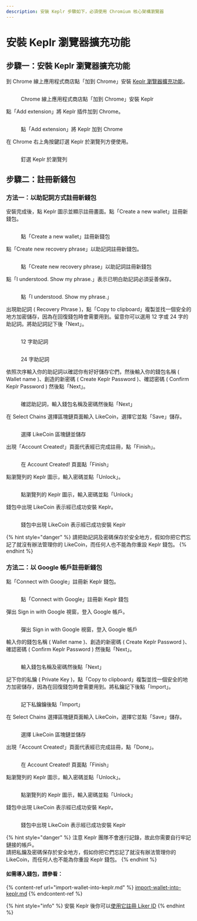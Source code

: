 ```yaml
---
description: 安裝 Keplr 步驟如下，必須使用 Chromium 核心架構瀏覽器
---
```


# 安裝 Keplr 瀏覽器擴充功能

## 步驟一：安裝 Keplr 瀏覽器擴充功能 <a href="#step-1-install-keplr-browser-extension" id="step-1-install-keplr-browser-extension"></a>

到 Chrome 線上應用程式商店點「加到 Chrome」安裝 [Keplr 瀏覽器擴充功能](https://chrome.google.com/webstore/detail/keplr/dmkamcknogkgcdfhhbddcghachkejeap)。

<figure><img src="../../../.gitbook/assets/Keplr 1.png" alt=""><figcaption><p>Chrome 線上應用程式商店點「加到 Chrome」安裝 Keplr</p></figcaption></figure>

點「Add extension」將 Keplr 插件加到 Chrome。

<figure><img src="../../../.gitbook/assets/Keplr 2.png" alt=""><figcaption><p>點「Add extension」將 Keplr 加到 Chrome</p></figcaption></figure>

在 Chrome 右上角按鍵訂選 Keplr 於瀏覽列方便使用。

<figure><img src="../../../.gitbook/assets/Keplr 3.png" alt=""><figcaption><p>釘選 Keplr 於瀏覽列</p></figcaption></figure>

## 步驟二：註冊新錢包 <a href="#step-2-create-new-account" id="step-2-create-new-account"></a>

### 方法一：以助記詞方式註冊新錢包

安裝完成後，點 Keplr 圖示並顯示註冊畫面。點「Create a new wallet」註冊新錢包。

<figure><img src="../../../.gitbook/assets/Keplr 4.png" alt=""><figcaption><p>點「Create a new wallet」註冊新錢包</p></figcaption></figure>

點「Create new recovery phrase」以助記詞註冊新錢包。

<figure><img src="../../../.gitbook/assets/Keplr 5.png" alt=""><figcaption><p>點「Create new recovery phrase」以助記詞註冊新錢包</p></figcaption></figure>

點「I understood. Show my phrase.」表示已明白助記詞必須妥善保存。

<figure><img src="../../../.gitbook/assets/Keplr 6.png" alt=""><figcaption><p>點「I understood. Show my phrase.」</p></figcaption></figure>

出現助記詞 ( Recovery Phrase )，點「Copy to clipboard」複製並找一個安全的地方加密儲存，因為在回復錢包時會需要用到。留意你可以選用 12 字或 24 字的助記詞。將助記詞記下後「Next」。

<figure><img src="../../../.gitbook/assets/Keplr 7.png" alt=""><figcaption><p>12 字助記詞</p></figcaption></figure>

<figure><img src="../../../.gitbook/assets/Keplr 8.png" alt=""><figcaption><p>24 字助記詞</p></figcaption></figure>

依照次序輸入你的助記詞以確認你有好好儲存它們，然後輸入你的錢包名稱 ( Wallet name )、創造的新密碼 ( Create Keplr Password )、確認密碼 ( Confirm Keplr Password ) 然後點「Next」。

<figure><img src="../../../.gitbook/assets/Keplr 9.png" alt=""><figcaption><p>確認助記詞，輸入錢包名稱及密碼然後點「Next」</p></figcaption></figure>

在 Select Chains 選擇區塊鏈頁面輸入 LikeCoin，選擇它並點「Save」儲存。

<figure><img src="../../../.gitbook/assets/Keplr 10.png" alt=""><figcaption><p>選擇 LikeCoin 區塊鏈並儲存</p></figcaption></figure>

出現「Account Created!」頁面代表經已完成註冊，點「Finish」。

<figure><img src="../../../.gitbook/assets/Keplr 11.png" alt=""><figcaption><p>在 Account Created! 頁面點「Finish」</p></figcaption></figure>

點瀏覽列的 Keplr 圖示，輸入密碼並點「Unlock」。

<figure><img src="../../../.gitbook/assets/Keplr 12.png" alt=""><figcaption><p>點瀏覽列的 Keplr 圖示，輸入密碼並點「Unlock」</p></figcaption></figure>

錢包中出現 LikeCoin 表示經已成功安裝 Keplr。

<figure><img src="../../../.gitbook/assets/Keplr 13.png" alt=""><figcaption><p>錢包中出現 LikeCoin 表示經已成功安裝 Keplr</p></figcaption></figure>

{% hint style="danger" %}
請把助記詞及密碼保存於安全地方，假如你把它們忘記了就沒有辦法管理你的 LikeCoin，而任何人也不能為你重設 Keplr 錢包。
{% endhint %}

### 方法二：以 Google 帳戶註冊新錢包

點「Connect with Google」註冊新 Keplr 錢包。

<figure><img src="../../../.gitbook/assets/Keplr Google 1.png" alt=""><figcaption><p>點「Connect with Google」註冊新 Keplr 錢包</p></figcaption></figure>

彈出 Sign in with Google 視窗，登入 Google 帳戶。

<figure><img src="../../../.gitbook/assets/Keplr Google 2.png" alt=""><figcaption><p>彈出 Sign in with Google 視窗，登入 Google 帳戶</p></figcaption></figure>

輸入你的錢包名稱 ( Wallet name )、創造的新密碼 ( Create Keplr Password )、確認密碼 ( Confirm Keplr Password ) 然後點「Next」。

<figure><img src="../../../.gitbook/assets/Keplr Google 3.png" alt=""><figcaption><p>輸入錢包名稱及密碼然後點「Next」</p></figcaption></figure>

記下你的私鑰 ( Private Key )，點「Copy to clipboard」複製並找一個安全的地方加密儲存，因為在回復錢包時會需要用到。將私鑰記下後點「Import」。

<figure><img src="../../../.gitbook/assets/Keplr Google 4.png" alt=""><figcaption><p>記下私鑰鑰後點「Import」</p></figcaption></figure>

在 Select Chains 選擇區塊鏈頁面輸入 LikeCoin，選擇它並點「Save」儲存。

<figure><img src="../../../.gitbook/assets/Keplr 10.png" alt=""><figcaption><p>選擇 LikeCoin 區塊鏈並儲存</p></figcaption></figure>

出現「Account Created!」頁面代表經已完成註冊，點「Done」。

<figure><img src="../../../.gitbook/assets/Keplr 11.png" alt=""><figcaption><p>在 Account Created! 頁面點「Finish」</p></figcaption></figure>

點瀏覽列的 Keplr 圖示，輸入密碼並點「Unlock」。

<figure><img src="../../../.gitbook/assets/Keplr 12.png" alt=""><figcaption><p>點瀏覽列的 Keplr 圖示，輸入密碼並點「Unlock」</p></figcaption></figure>

錢包中出現 LikeCoin 表示經已成功安裝 Keplr。

<figure><img src="../../../.gitbook/assets/Keplr 13.png" alt=""><figcaption><p>錢包中出現 LikeCoin 表示經已成功安裝 Keplr</p></figcaption></figure>

{% hint style="danger" %}
注意 Keplr 團隊不會進行記錄，故此你需要自行牢記鏈接的帳戶。\
請把私鑰及密碼保存於安全地方，假如你把它們忘記了就沒有辦法管理你的 LikeCoin，而任何人也不能為你重設 Keplr 錢包。
{% endhint %}

#### 如需導入錢包，請參看：

{% content-ref url="import-wallet-into-keplr.md" %}
[import-wallet-into-keplr.md](import-wallet-into-keplr.md)
{% endcontent-ref %}

{% hint style="info" %}
安裝 Keplr 後你可以[使用它註冊 Liker ID](../../../user-guide/liker-id/register-with-keplr.md)
{% endhint %}
